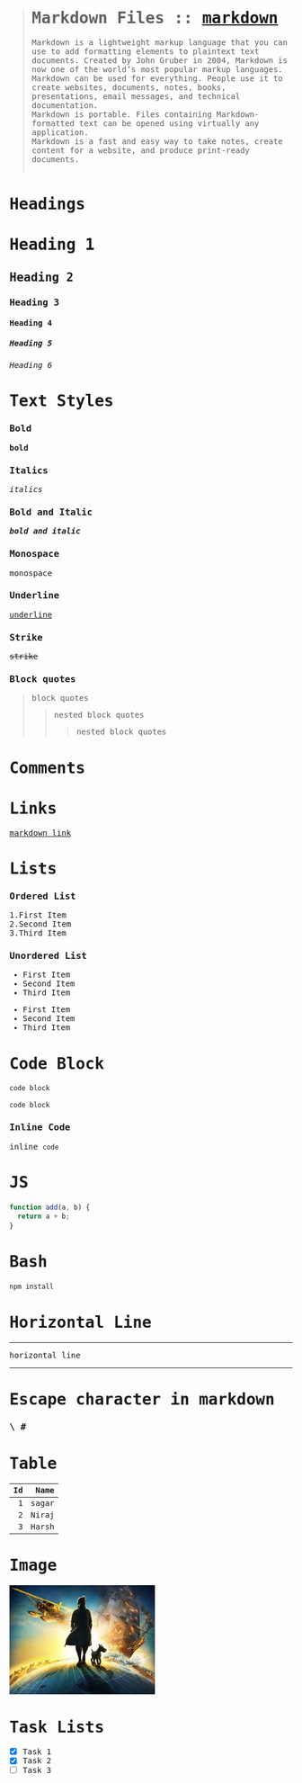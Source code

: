 <samp>

> # Markdown Files :: [markdown](https://www.markdownguide.org/getting-started/#:~:text=Markdown%20can%20be%20used%20for,opened%20using%20virtually%20any%20application.)
>
> Markdown is a lightweight markup language that you can use to add formatting elements to plaintext text documents. Created by John Gruber in 2004, Markdown is now one of the world’s most popular markup languages.\
> Markdown can be used for everything. People use it to create websites, documents, notes, books, presentations, email messages, and technical documentation.\
> Markdown is portable. Files containing Markdown-formatted text can be opened using virtually any application.\
> Markdown is a fast and easy way to take notes, create content for a website, and produce print-ready documents.
> \
> &nbsp;

# Headings

# Heading 1

## Heading 2

### Heading 3

#### Heading 4

##### Heading 5

###### Heading 6

# Text Styles

### Bold

**bold**

<!-- __bold__ -->

### Italics

_italics_

<!-- *italics* -->

### Bold and Italic

**_bold and italic_**

### Monospace

<samp>monospace</samp>

### Underline

<ins>underline</ins>

### Strike

~~strike~~

### Block quotes

> block quotes
>
> > nested block quotes
> >
> > > nested block quotes

# Comments

<!-- __comments__ -->

# Links

[markdown link](https://github.com/mr-sagarbhatt/RxVids-Practicals/blob/master/Markdown/markdown.md)

# Lists

### Ordered List

<!-- \ :: new line -->

1.First Item\
2.Second Item\
3.Third Item

### Unordered List

- First Item
- Second Item
- Third Item

* First Item
* Second Item
* Third Item

# Code Block

    code block

```
code block
```

### Inline Code

inline `code`

# JS

```javascript
function add(a, b) {
  return a + b;
}
```

# Bash

```bash
npm install
```

# Horizontal Line

---

horizontal line

---

# Escape character in markdown

### \ \#

# Table

|  Id |  Name |
| --: | ----: |
|   1 | sagar |
|   2 | Niraj |
|   3 | Harsh |

# Image

![markdown image](./download.jpeg)

# Task Lists

- [x] Task 1
- [x] Task 2
- [ ] Task 3

</samp>
